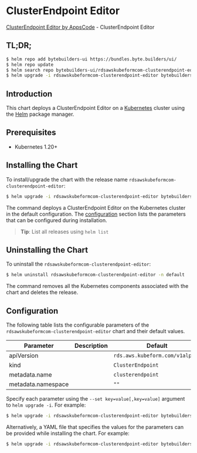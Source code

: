 # ClusterEndpoint Editor

[ClusterEndpoint Editor by AppsCode](https://byte.builders) - ClusterEndpoint Editor

## TL;DR;

```bash
$ helm repo add bytebuilders-ui https://bundles.byte.builders/ui/
$ helm repo update
$ helm search repo bytebuilders-ui/rdsawskubeformcom-clusterendpoint-editor --version=v0.4.18
$ helm upgrade -i rdsawskubeformcom-clusterendpoint-editor bytebuilders-ui/rdsawskubeformcom-clusterendpoint-editor -n default --create-namespace --version=v0.4.18
```

## Introduction

This chart deploys a ClusterEndpoint Editor on a [Kubernetes](http://kubernetes.io) cluster using the [Helm](https://helm.sh) package manager.

## Prerequisites

- Kubernetes 1.20+

## Installing the Chart

To install/upgrade the chart with the release name `rdsawskubeformcom-clusterendpoint-editor`:

```bash
$ helm upgrade -i rdsawskubeformcom-clusterendpoint-editor bytebuilders-ui/rdsawskubeformcom-clusterendpoint-editor -n default --create-namespace --version=v0.4.18
```

The command deploys a ClusterEndpoint Editor on the Kubernetes cluster in the default configuration. The [configuration](#configuration) section lists the parameters that can be configured during installation.

> **Tip**: List all releases using `helm list`

## Uninstalling the Chart

To uninstall the `rdsawskubeformcom-clusterendpoint-editor`:

```bash
$ helm uninstall rdsawskubeformcom-clusterendpoint-editor -n default
```

The command removes all the Kubernetes components associated with the chart and deletes the release.

## Configuration

The following table lists the configurable parameters of the `rdsawskubeformcom-clusterendpoint-editor` chart and their default values.

|     Parameter      | Description |                  Default                   |
|--------------------|-------------|--------------------------------------------|
| apiVersion         |             | <code>rds.aws.kubeform.com/v1alpha1</code> |
| kind               |             | <code>ClusterEndpoint</code>               |
| metadata.name      |             | <code>clusterendpoint</code>               |
| metadata.namespace |             | <code>""</code>                            |


Specify each parameter using the `--set key=value[,key=value]` argument to `helm upgrade -i`. For example:

```bash
$ helm upgrade -i rdsawskubeformcom-clusterendpoint-editor bytebuilders-ui/rdsawskubeformcom-clusterendpoint-editor -n default --create-namespace --version=v0.4.18 --set apiVersion=rds.aws.kubeform.com/v1alpha1
```

Alternatively, a YAML file that specifies the values for the parameters can be provided while
installing the chart. For example:

```bash
$ helm upgrade -i rdsawskubeformcom-clusterendpoint-editor bytebuilders-ui/rdsawskubeformcom-clusterendpoint-editor -n default --create-namespace --version=v0.4.18 --values values.yaml
```
